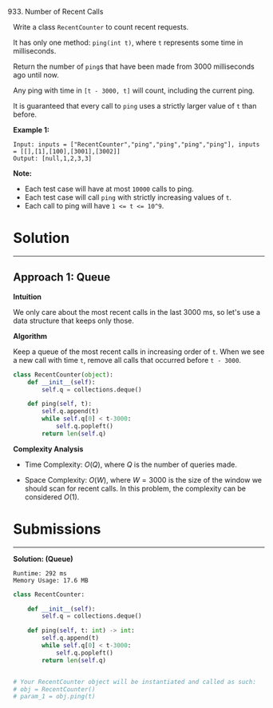 933. Number of Recent Calls

Write a class `RecentCounter` to count recent requests.

It has only one method: `ping(int t)`, where `t` represents some time in milliseconds.

Return the number of `ping`s that have been made from 3000 milliseconds ago until now.

Any ping with time in `[t - 3000, t]` will count, including the current ping.

It is guaranteed that every call to `ping` uses a strictly larger value of `t` than before.

 

**Example 1:**
```
Input: inputs = ["RecentCounter","ping","ping","ping","ping"], inputs = [[],[1],[100],[3001],[3002]]
Output: [null,1,2,3,3]
```

**Note:**

* Each test case will have at most `10000` calls to ping.
* Each test case will call `ping` with strictly increasing values of `t`.
* Each call to ping will have `1 <= t <= 10^9`.

# Solution
---
## Approach 1: Queue
**Intuition**

We only care about the most recent calls in the last 3000 ms, so let's use a data structure that keeps only those.

**Algorithm**

Keep a queue of the most recent calls in increasing order of `t`. When we see a new call with time `t`, remove all calls that occurred before `t - 3000`.

```python
class RecentCounter(object):
    def __init__(self):
        self.q = collections.deque()

    def ping(self, t):
        self.q.append(t)
        while self.q[0] < t-3000:
            self.q.popleft()
        return len(self.q)
```

**Complexity Analysis**

* Time Complexity: $O(Q)$, where $Q$ is the number of queries made.

* Space Complexity: $O(W)$, where $W = 3000$ is the size of the window we should scan for recent calls. In this problem, the complexity can be considered $O(1)$.

# Submissions
---
**Solution: (Queue)**
```
Runtime: 292 ms
Memory Usage: 17.6 MB
```
```python
class RecentCounter:

    def __init__(self):
        self.q = collections.deque()

    def ping(self, t: int) -> int:
        self.q.append(t)
        while self.q[0] < t-3000:
            self.q.popleft()
        return len(self.q)


# Your RecentCounter object will be instantiated and called as such:
# obj = RecentCounter()
# param_1 = obj.ping(t)
```